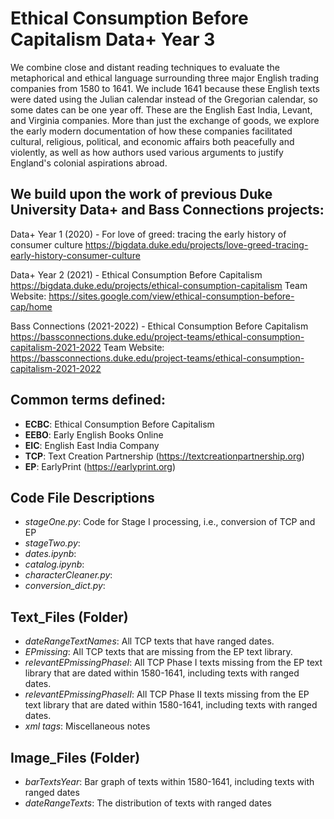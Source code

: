 # Ethical Consumption Before Capitalism Data+ Year 3

We combine close and distant reading techniques to evaluate the metaphorical and ethical language surrounding three major English trading companies from 1580 to 1641. We include 1641 because these English texts were dated using the Julian calendar instead of the Gregorian calendar, so some dates can be one year off. These are the English East India, Levant, and Virginia companies. More than just the exchange of goods, we explore the early modern documentation of how these companies facilitated cultural, religious, political, and economic affairs both peacefully and violently, as well as how authors used various arguments to justify England's colonial aspirations abroad. 

## We build upon the work of previous Duke University Data+ and Bass Connections projects:   

Data+ Year 1 (2020) - For love of greed: tracing the early history of consumer culture 
https://bigdata.duke.edu/projects/love-greed-tracing-early-history-consumer-culture 

Data+ Year 2 (2021) - Ethical Consumption Before Capitalism 
https://bigdata.duke.edu/projects/ethical-consumption-capitalism
    Team Website: https://sites.google.com/view/ethical-consumption-before-cap/home 

Bass Connections (2021-2022) - Ethical Consumption Before Capitalism
https://bassconnections.duke.edu/project-teams/ethical-consumption-capitalism-2021-2022
    Team Website: https://bassconnections.duke.edu/project-teams/ethical-consumption-capitalism-2021-2022 

## Common terms defined:
- **ECBC**: Ethical Consumption Before Capitalism
- **EEBO**: Early English Books Online
- **EIC**: English East India Company
- **TCP**: Text Creation Partnership (https://textcreationpartnership.org)
- **EP**: EarlyPrint (https://earlyprint.org)  

## Code File Descriptions
- *stageOne.py*: Code for Stage I processing, i.e., conversion of TCP and EP 
- *stageTwo.py*: 
- *dates.ipynb*: 
- *catalog.ipynb*:
- *characterCleaner.py*:
- *conversion_dict.py*: 

## Text_Files (Folder)
- *dateRangeTextNames*: All TCP texts that have ranged dates. 
- *EPmissing*: All TCP texts that are missing from the EP text library. 
- *relevantEPmissingPhaseI*: All TCP Phase I texts missing from the EP text library that are dated within 1580-1641, including texts with ranged dates. 
- *relevantEPmissingPhaseII*: All TCP Phase II texts missing from the EP text library that are dated within 1580-1641, including texts with ranged dates. 
- *xml tags*: Miscellaneous notes 

## Image_Files (Folder)
- *barTextsYear*: Bar graph of texts within 1580-1641, including texts with ranged dates 
- *dateRangeTexts*: The distribution of texts with ranged dates 
